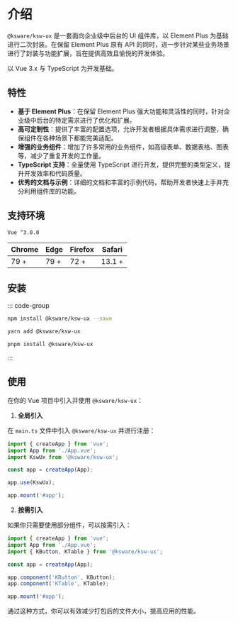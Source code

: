 # 介绍

`@ksware/ksw-ux` 是一套面向企业级中后台的 UI 组件库，以 Element Plus 为基础进行二次封装。在保留 Element Plus 原有 API 的同时，进一步针对某些业务场景进行了封装与功能扩展，旨在提供高效且愉悦的开发体验。

以 Vue 3.x 与 TypeScript 为开发基础。

## 特性

- **基于 Element Plus**：在保留 Element Plus 强大功能和灵活性的同时，针对企业级中后台的特定需求进行了优化和扩展。
- **高可定制性**：提供了丰富的配置选项，允许开发者根据具体需求进行调整，确保组件在各种场景下都能完美适配。
- **增强的业务组件**：增加了许多常用的业务组件，如高级表单、数据表格、图表等，减少了重复开发的工作量。
- **TypeScript 支持**：全量使用 TypeScript 进行开发，提供完整的类型定义，提升开发效率和代码质量。
- **优秀的文档与示例**：详细的文档和丰富的示例代码，帮助开发者快速上手并充分利用组件库的功能。

## 支持环境

`Vue ^3.0.0`

| Chrome | Edge | Firefox | Safari |
|--------|------|---------|--------|
| 79 +   | 79 + | 72 +    | 13.1 + |

## 安装

::: code-group

```sh [npm]
npm install @ksware/ksw-ux --save
```

```sh [yarn]
yarn add @ksware/ksw-ux
```

```sh [pnpm]
pnpm install @ksware/ksw-ux
```

:::

## 使用

在你的 Vue 项目中引入并使用 `@ksware/ksw-ux`：

1. **全局引入**

在 `main.ts` 文件中引入 `@ksware/ksw-ux` 并进行注册：

```typescript
import { createApp } from 'vue';
import App from './App.vue';
import KswUx from '@ksware/ksw-ux';

const app = createApp(App);

app.use(KswUx);

app.mount('#app');
```

2. **按需引入**

如果你只需要使用部分组件，可以按需引入：

```typescript
import { createApp } from 'vue';
import App from './App.vue';
import { KButton, KTable } from '@ksware/ksw-ux';

const app = createApp(App);

app.component('KButton', KButton);
app.component('KTable', KTable);

app.mount('#app');
```

通过这种方式，你可以有效减少打包后的文件大小，提高应用的性能。
